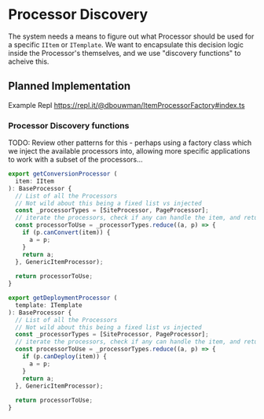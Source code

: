 # Processor Discovery

The system needs a means to figure out what Processor should be used for a specific `IItem` or `ITemplate`. We want to encapsulate this decision logic inside the Processor's themselves, and we use "discovery functions" to acheive this.

## Planned Implementation
Example Repl https://repl.it/@dbouwman/ItemProcessorFactory#index.ts

### Processor Discovery functions

TODO: Review other patterns for this - perhaps using a factory class which we inject the available processors into, allowing more specific applications to work with a subset of the processors...

```js
export getConversionProcessor (
  item: IItem
): BaseProcessor {
  // List of all the Processors
  // Not wild about this being a fixed list vs injected
  const _processorTypes = [SiteProcessor, PageProcessor];
  // iterate the processors, check if any can handle the item, and return an instance
  const processorToUse = _processorTypes.reduce((a, p) => {
    if (p.canConvert(item)) {
      a = p;
    }
    return a;
  }, GenericItemProcessor);
  
  return processorToUse;
}

export getDeploymentProcessor (
  template: ITemplate
): BaseProcessor {
  // List of all the Processors
  // Not wild about this being a fixed list vs injected
  const _processorTypes = [SiteProcessor, PageProcessor];
  // iterate the processors, check if any can handle the item, and return an instance
  const processorToUse = _processorTypes.reduce((a, p) => {
    if (p.canDeploy(item)) {
      a = p;
    }
    return a;
  }, GenericItemProcessor);
  
  return processorToUse;
}
```
